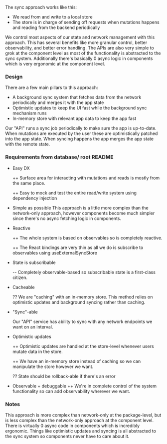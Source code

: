 The sync approach works like this:

- We read from and write to a local store
- The store is in charge of sending off requests when mutations happens and reading from the backend periodically

We control most aspects of our state and network management with this approach. This has several benefits like more granular control, better observability, and better error handling. The APIs are also very simple to grok at the component level as most of the functionality is abstracted to the sync system. Additionally there's basically 0 async logic in components which is very ergonomic at the component level.

### Design

There are a few main pillars to this approach:

- A background sync system that fetches data from the network periodically and merges it with the app state
- Optimistic updates to keep the UI fast while the background sync mechanism runs
- In-memory store with relevant app data to keep the app fast

Our "API" runs a sync job periodically to make sure the app is up-to-date. When mutations are executed by the user these are optimistically patched into the app state. When syncing happens the app merges the app state with the remote state.

### Requirements from database/ root README

- Easy DX

  ++ Surface area for interacting with mutations and reads is mostly from the same place.

  ++ Easy to mock and test the entire read/write system using dependency injection

- Simple as possible
  This approach is a little more complex than the network-only approach, however components become much simpler since there's no async fetching logic in components.
- Reactive

  ++ The whole system is based on observables so is completely reactive.

  ++ The React bindings are very thin as all we do is subscribe to observables using useExternalSyncStore

- State is subscribable

  -- Completely observable-based so subscribable state is a first-class citizen.

- Cacheable

  ?? We are "caching" with an in-memory store. This method relies on optimistic updates and background syncing rather than caching.

- "Sync"-able

  Our "API" service has ability to sync with any network endpoints we want on an interval.

- Optimistic updates

  ++ Optimistic updates are handled at the store-level whenever users mutate data in the store.

  ++ We have an in-memory store instead of caching so we can manipulate the store however we want.

  ?? State should be rollback-able if there's an error

- Observable + debuggable
  ++ We're in complete control of the system functionality so can add observability wherever we want.

### Notes

This approach is more complex than network-only at the package-level, but is less complex than the network-only approach at the component level. There is virtually 0 async code in components which is incredibly ergonomic. Things like optimistic updates and syncing is all abstracted to the sync system so components never have to care about it.
